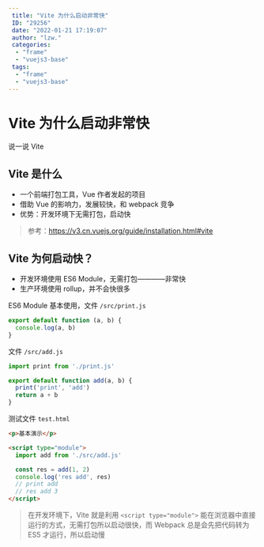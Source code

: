 ```yaml
---
 title: "Vite 为什么启动非常快"
 ID: "29256"
 date: "2022-01-21 17:19:07"
 author: "lzw."
 categories: 
  - "frame"
  - "vuejs3-base"
 tags: 
  - "frame"
  - "vuejs3-base"
---
```


# Vite 为什么启动非常快

说一说 Vite

## Vite 是什么

- 一个前端打包工具，Vue 作者发起的项目
- 借助 Vue 的影响力，发展较快，和 webpack 竞争
- 优势：开发环境下无需打包，启动快

> 参考：https://v3.cn.vuejs.org/guide/installation.html#vite


## Vite 为何启动快？

- 开发环境使用 ES6 Module，无需打包————非常快
- 生产环境使用 rollup，并不会快很多

ES6 Module 基本使用，文件 `/src/print.js`

``` js 
export default function (a, b) {
  console.log(a, b)
}
```

文件 `/src/add.js`

``` js 
import print from './print.js'

export default function add(a, b) {
  print('print', 'add')
  return a + b
}
```

测试文件 `test.html`

``` html
<p>基本演示</p>

<script type="module">
  import add from './src/add.js'

  const res = add(1, 2)
  console.log('res add', res)
  // print add
  // res add 3
</script>
```

> 在开发环境下，Vite 就是利用 `<script type="module">` 能在浏览器中直接运行的方式，无需打包所以启动很快，而 Webpack 总是会先把代码转为 ES5 才运行，所以启动慢


